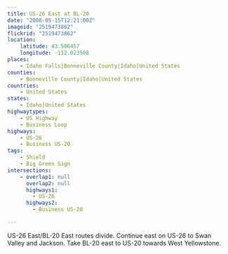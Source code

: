 ```yaml
---
title: US-26 East at BL-20
date: "2008-05-15T12:21:00Z"
imageid: "2519473862"
flickrid: "2519473862"
location:
    latitude: 43.506457
    longitude: -112.023508
places:
    - Idaho Falls|Bonneville County|Idaho|United States
counties:
    - Bonneville County|Idaho|United States
countries:
    - United States
states:
    - Idaho|United States
highwaytypes:
    - US Highway
    - Business Loop
highways:
    - US-26
    - Business US-20
tags:
    - Shield
    - Big Green Sign
intersections:
    - overlap1: null
      overlap2: null
      highways1:
        - US-26
      highways2:
        - Business US-20

---
```

US-26 East/BL-20 East routes divide.  Continue east on US-26 to Swan Valley and Jackson.  Take BL-20 east to US-20 towards West Yellowstone.